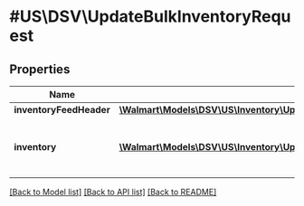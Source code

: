# #US\DSV\UpdateBulkInventoryRequest

## Properties

Name | Type | Description | Notes
------------ | ------------- | ------------- | -------------
**inventoryFeedHeader** | [**\Walmart\Models\DSV\US\Inventory\UpdateBulkInventoryRequestInventoryFeedHeader**](UpdateBulkInventoryRequestInventoryFeedHeader.md) |  |
**inventory** | [**\Walmart\Models\DSV\US\Inventory\UpdateBulkInventoryRequestInventoryInner[]**](UpdateBulkInventoryRequestInventoryInner.md) | Specifies an object for inventory information. |


[[Back to Model list]](../) [[Back to API list]](../../Api/US/DSV) [[Back to README]](../../README.md)
